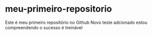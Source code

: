 # meu-primeiro-repositorio
Este é meu primeiro repositório no Github
Novo teste adcionado
estou compreendendo
o sucesso é treinável

